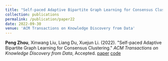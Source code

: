 ```yaml
---
title: "Self-paced Adaptive Bipartite Graph Learning for Consensus Clustering"
collection: publications
permalink: /publication/paper22
date: 2022-09-30
venue: 'ACM Transactions on Knowledge Discovery from Data'
---
```

**Peng Zhou**,  Xinwang Liu, Liang Du, Xuejun Li. (2022). &quot;Self-paced Adaptive Bipartite Graph Learning for Consensus Clustering.&quot; <i>ACM Transactions on Knowledge Discovery from Data</i>, Accepted. [paper](http://Doctor-Nobody.github.io/papers/tkdd2023.pdf) 
[code](http://Doctor-Nobody.github.io/codes/code_SCCABG.zip)